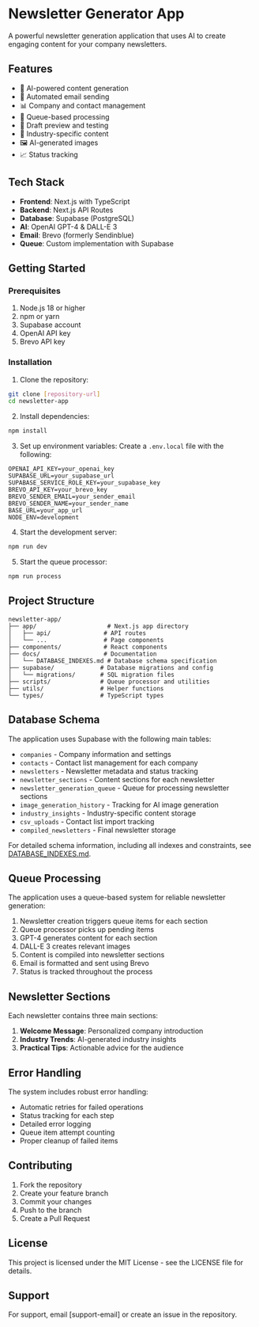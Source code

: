 # Newsletter Generator App

A powerful newsletter generation application that uses AI to create engaging content for your company newsletters.

## Features

- 🤖 AI-powered content generation
- 📧 Automated email sending
- 📊 Company and contact management
- 🔄 Queue-based processing
- 📝 Draft preview and testing
- 🎯 Industry-specific content
- 🖼️ AI-generated images
- 📈 Status tracking

## Tech Stack

- **Frontend**: Next.js with TypeScript
- **Backend**: Next.js API Routes
- **Database**: Supabase (PostgreSQL)
- **AI**: OpenAI GPT-4 & DALL-E 3
- **Email**: Brevo (formerly Sendinblue)
- **Queue**: Custom implementation with Supabase

## Getting Started

### Prerequisites

1. Node.js 18 or higher
2. npm or yarn
3. Supabase account
4. OpenAI API key
5. Brevo API key

### Installation

1. Clone the repository:
```bash
git clone [repository-url]
cd newsletter-app
```

2. Install dependencies:
```bash
npm install
```

3. Set up environment variables:
Create a `.env.local` file with the following:
```env
OPENAI_API_KEY=your_openai_key
SUPABASE_URL=your_supabase_url
SUPABASE_SERVICE_ROLE_KEY=your_supabase_key
BREVO_API_KEY=your_brevo_key
BREVO_SENDER_EMAIL=your_sender_email
BREVO_SENDER_NAME=your_sender_name
BASE_URL=your_app_url
NODE_ENV=development
```

4. Start the development server:
```bash
npm run dev
```

5. Start the queue processor:
```bash
npm run process
```

## Project Structure

```
newsletter-app/
├── app/                    # Next.js app directory
│   ├── api/               # API routes
│   └── ...                # Page components
├── components/            # React components
├── docs/                  # Documentation
│   └── DATABASE_INDEXES.md # Database schema specification
├── supabase/             # Database migrations and config
│   └── migrations/       # SQL migration files
├── scripts/              # Queue processor and utilities
├── utils/                # Helper functions
└── types/                # TypeScript types
```

## Database Schema

The application uses Supabase with the following main tables:
- `companies` - Company information and settings
- `contacts` - Contact list management for each company
- `newsletters` - Newsletter metadata and status tracking
- `newsletter_sections` - Content sections for each newsletter
- `newsletter_generation_queue` - Queue for processing newsletter sections
- `image_generation_history` - Tracking for AI image generation
- `industry_insights` - Industry-specific content storage
- `csv_uploads` - Contact list import tracking
- `compiled_newsletters` - Final newsletter storage

For detailed schema information, including all indexes and constraints, see [DATABASE_INDEXES.md](./docs/DATABASE_INDEXES.md).

## Queue Processing

The application uses a queue-based system for reliable newsletter generation:
1. Newsletter creation triggers queue items for each section
2. Queue processor picks up pending items
3. GPT-4 generates content for each section
4. DALL-E 3 creates relevant images
5. Content is compiled into newsletter sections
6. Email is formatted and sent using Brevo
7. Status is tracked throughout the process

## Newsletter Sections

Each newsletter contains three main sections:
1. **Welcome Message**: Personalized company introduction
2. **Industry Trends**: AI-generated industry insights
3. **Practical Tips**: Actionable advice for the audience

## Error Handling

The system includes robust error handling:
- Automatic retries for failed operations
- Status tracking for each step
- Detailed error logging
- Queue item attempt counting
- Proper cleanup of failed items

## Contributing

1. Fork the repository
2. Create your feature branch
3. Commit your changes
4. Push to the branch
5. Create a Pull Request

## License

This project is licensed under the MIT License - see the LICENSE file for details.

## Support

For support, email [support-email] or create an issue in the repository.
